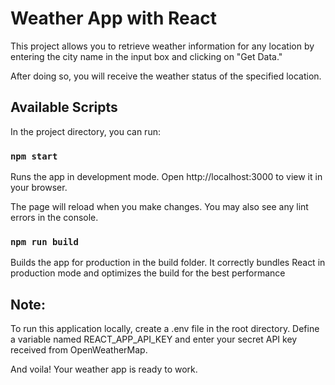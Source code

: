 # Weather App with React

This project allows you to retrieve weather information for any location by entering the city name in the input box and clicking on "Get Data."

After doing so, you will receive the weather status of the specified location.

## Available Scripts

In the project directory, you can run:

### `npm start`

Runs the app in development mode.
Open http://localhost:3000 to view it in your browser.

The page will reload when you make changes.
You may also see any lint errors in the console.

### `npm run build`

Builds the app for production in the build folder.
It correctly bundles React in production mode and optimizes the build for the best performance

## Note:

To run this application locally, create a .env file in the root directory. Define a variable named REACT_APP_API_KEY and enter your secret API key received from OpenWeatherMap.

And voila! Your weather app is ready to work.
